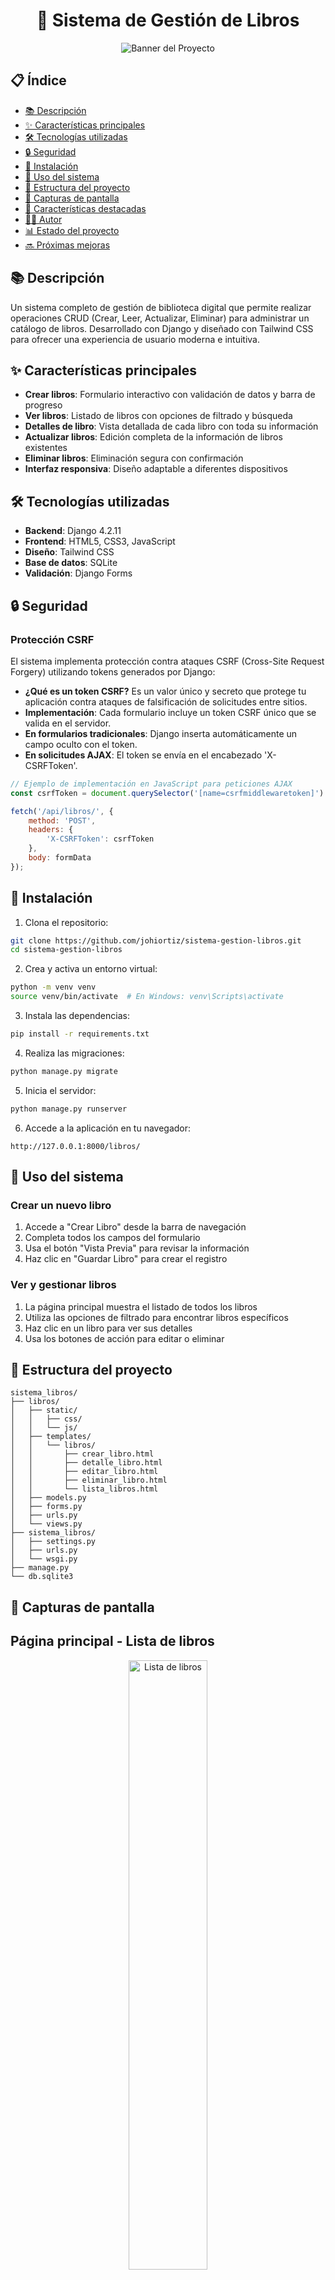 <h1 align="center"> 📖 Sistema de Gestión de Libros</h1>

<p align="center">
  <img src="https://media2.giphy.com/media/v1.Y2lkPTc5MGI3NjExMGFha3F3aW5jZGE1dm5ldXNyaDB6MXh4Z2JvNGk5NTZrcXhyZTUzbCZlcD12MV9pbnRlcm5hbF9naWZfYnlfaWQmY3Q9Zw/3ohzdJvcwUTTv5BvoI/giphy.gif" alt="Banner del Proyecto">
</p>

## 📋 Índice
- [📚 Descripción](#-descripción)
- [✨ Características principales](#-características-principales)
- [🛠️ Tecnologías utilizadas](#%EF%B8%8F-tecnologías-utilizadas)
- [🔒 Seguridad](#-seguridad)
- [🚀 Instalación](#-instalación)
- [📝 Uso del sistema](#-uso-del-sistema)
- [📂 Estructura del proyecto](#-estructura-del-proyecto)
- [📸 Capturas de pantalla](#-capturas-de-pantalla)
- [🌟 Características destacadas](#-características-destacadas)
- [👨‍💻 Autor](#-autor)
- [📊 Estado del proyecto](#-estado-del-proyecto)
- [🔜 Próximas mejoras](#-próximas-mejoras)

## 📚 Descripción

Un sistema completo de gestión de biblioteca digital que permite realizar operaciones CRUD (Crear, Leer, Actualizar, Eliminar) para administrar un catálogo de libros. Desarrollado con Django y diseñado con Tailwind CSS para ofrecer una experiencia de usuario moderna e intuitiva.

## ✨ Características principales

- **Crear libros**: Formulario interactivo con validación de datos y barra de progreso
- **Ver libros**: Listado de libros con opciones de filtrado y búsqueda
- **Detalles de libro**: Vista detallada de cada libro con toda su información
- **Actualizar libros**: Edición completa de la información de libros existentes
- **Eliminar libros**: Eliminación segura con confirmación
- **Interfaz responsiva**: Diseño adaptable a diferentes dispositivos

## 🛠️ Tecnologías utilizadas

- **Backend**: Django 4.2.11
- **Frontend**: HTML5, CSS3, JavaScript
- **Diseño**: Tailwind CSS
- **Base de datos**: SQLite
- **Validación**: Django Forms

## 🔒 Seguridad

### Protección CSRF
El sistema implementa protección contra ataques CSRF (Cross-Site Request Forgery) utilizando tokens generados por Django:

- **¿Qué es un token CSRF?** Es un valor único y secreto que protege tu aplicación contra ataques de falsificación de solicitudes entre sitios.
- **Implementación**: Cada formulario incluye un token CSRF único que se valida en el servidor.
- **En formularios tradicionales**: Django inserta automáticamente un campo oculto con el token.
- **En solicitudes AJAX**: El token se envía en el encabezado 'X-CSRFToken'.

```javascript
// Ejemplo de implementación en JavaScript para peticiones AJAX
const csrfToken = document.querySelector('[name=csrfmiddlewaretoken]').value;

fetch('/api/libros/', {
    method: 'POST',
    headers: {
        'X-CSRFToken': csrfToken
    },
    body: formData
});
```

## 🚀 Instalación

1. Clona el repositorio:
```bash
git clone https://github.com/johiortiz/sistema-gestion-libros.git
cd sistema-gestion-libros
```

2. Crea y activa un entorno virtual:
```bash
python -m venv venv
source venv/bin/activate  # En Windows: venv\Scripts\activate
```

3. Instala las dependencias:
```bash
pip install -r requirements.txt
```

4. Realiza las migraciones:
```bash
python manage.py migrate
```

5. Inicia el servidor:
```bash
python manage.py runserver
```

6. Accede a la aplicación en tu navegador:
```
http://127.0.0.1:8000/libros/
```

## 📝 Uso del sistema

### Crear un nuevo libro

1. Accede a "Crear Libro" desde la barra de navegación
2. Completa todos los campos del formulario
3. Usa el botón "Vista Previa" para revisar la información
4. Haz clic en "Guardar Libro" para crear el registro

### Ver y gestionar libros

1. La página principal muestra el listado de todos los libros
2. Utiliza las opciones de filtrado para encontrar libros específicos
3. Haz clic en un libro para ver sus detalles
4. Usa los botones de acción para editar o eliminar

## 📂 Estructura del proyecto

```
sistema_libros/
├── libros/
│   ├── static/
│   │   ├── css/
│   │   └── js/
│   ├── templates/
│   │   └── libros/
│   │       ├── crear_libro.html
│   │       ├── detalle_libro.html
│   │       ├── editar_libro.html
│   │       ├── eliminar_libro.html
│   │       └── lista_libros.html
│   ├── models.py
│   ├── forms.py
│   ├── urls.py
│   └── views.py
├── sistema_libros/
│   ├── settings.py
│   ├── urls.py
│   └── wsgi.py
├── manage.py
└── db.sqlite3
```

## 📸 Capturas de pantalla

## Página principal - Lista de libros

<div align="center">
  <img src="./assets/lista_libros.png" width="50%" alt="Lista de libros">
</div>

---

## Formulario de creación de libros

<div align="center">
  <img src="./assets/crear_libro.png" width="50%" alt="Crear libro">
</div>

---

<div align="center">
  <img src="./assets/crear_libro_2.png" width="50%" alt="Crear libro - parte 2">
</div>

---
## Vista detallada de libro

<div align="center">
  <img src="./assets/detalle_libro.png" width="50%" alt="Detalle libro">
</div>

---

## Editar libro

<div align="center">
  <img src="./assets/editar_libro.png" width="50%" alt="Editar libro">
</div>

---

## Eliminar libro

<div align="center">
  <img src="./assets/eliminar_libro.png" width="50%" alt="Eliminar libro">
</div>

---

## 🌟 Características destacadas

- **Barra de progreso interactiva**: Indica el porcentaje de completitud del formulario
- **Panel de consejos**: Ayuda al usuario con recomendaciones para crear registros
- **Vista previa**: Permite visualizar cómo quedará el libro antes de guardarlo
- **Validación en tiempo real**: Feedback inmediato al usuario sobre errores
- **Diseño moderno**: Interfaz atractiva con animaciones y transiciones suaves
- **Mensajes de confirmación**: Notificaciones para acciones exitosas y errores

## 👨‍💻 Autor

**Johi Ortiz** - Desarrollado como parte del Bootcamp de IA P5 de Factoria F5🟠.

📆 Fecha: 12 de julio de 2025


### 📊 Estado del proyecto

✅ Versión 1.0 completada con todas las funcionalidades CRUD implementadas.

### 🔜 Próximas mejoras

- Implementación de autenticación de usuarios
- Categorización de libros por géneros
- Sistema de reseñas y valoraciones
- Exportación de datos a PDF/CSV
- Modo oscuro
